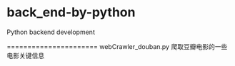 # back_end-by-python
Python backend development

======================
webCrawler_douban.py
爬取豆瓣电影的一些电影关键信息
